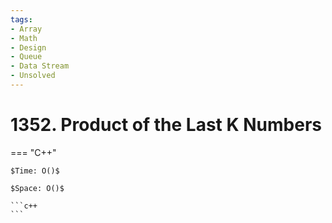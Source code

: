 ```yaml
---
tags:
- Array
- Math
- Design
- Queue
- Data Stream
- Unsolved
---
```



# 1352. Product of the Last K Numbers

=== "C++"

    $Time: O()$

    $Space: O()$

    ```c++
    ```